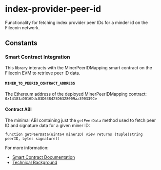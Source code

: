 # index-provider-peer-id

Functionality for fetching index provider peer IDs for a minder id on the Filecoin network.

## Constants

### Smart Contract Integration

This library interacts with the MinerPeerIDMapping smart contract on the Filecoin EVM to retrieve peer ID data.

#### `MINER_TO_PEERID_CONTRACT_ADDRESS`
The Ethereum address of the deployed MinerPeerIDMapping contract: `0x14183aD016Ddc83D638425D6328009aa390339Ce`

#### Contract ABI
The minimal ABI containing just the `getPeerData` method used to fetch peer ID and signature data for a given miner ID:
```solidity
function getPeerData(uint64 minerID) view returns (tuple(string peerID, bytes signature))
```

For more information:
- [Smart Contract Documentation](https://github.com/filecoin-project/curio/blob/395bc47d0f585cbc869fd4671dc05b1b2f4b18c2/market/ipni/spark/sol/README.md)
- [Technical Background](https://docs.curiostorage.org/curio-market/ipni-interplanetary-network-indexer-provider#ipni-provider-identification)